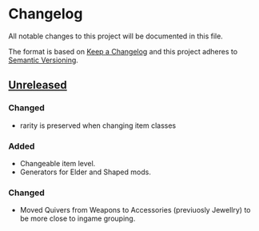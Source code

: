 # Changelog

All notable changes to this project will be documented in this file.

The format is based on [Keep a Changelog](http://keepachangelog.com/en/1.0.0/) and this project adheres to [Semantic Versioning](http://semver.org/spec/v2.0.0.html).

## [Unreleased](https://github.com/eps1lon/poe-recraft/compare/v0.2.0...HEAD)

### Changed

- rarity is preserved when changing item classes

### Added

- Changeable item level.
- Generators for Elder and Shaped mods.

### Changed

- Moved Quivers from Weapons to Accessories (previuosly Jewellry) to be more close
  to ingame grouping.
